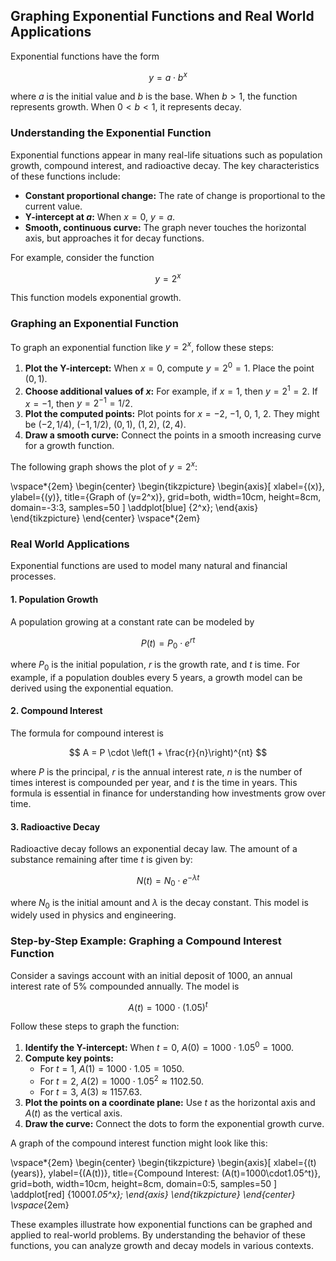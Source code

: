 ## Graphing Exponential Functions and Real World Applications

Exponential functions have the form

$$
y = a \cdot b^x
$$

where $a$ is the initial value and $b$ is the base. When $b > 1$, the function represents growth. When $0 < b < 1$, it represents decay.

### Understanding the Exponential Function

Exponential functions appear in many real-life situations such as population growth, compound interest, and radioactive decay. The key characteristics of these functions include:

- **Constant proportional change:** The rate of change is proportional to the current value.
- **Y-intercept at $a$:** When $x=0$, $y=a$.
- **Smooth, continuous curve:** The graph never touches the horizontal axis, but approaches it for decay functions.

For example, consider the function

$$
y = 2^x
$$

This function models exponential growth.

### Graphing an Exponential Function

To graph an exponential function like $y = 2^x$, follow these steps:

1. **Plot the Y-intercept:** When $x = 0$, compute $y = 2^0 = 1$. Place the point $(0,1)$.
2. **Choose additional values of $x$:** For example, if $x = 1$, then $y = 2^1 = 2$. If $x = -1$, then $y = 2^{-1} = 1/2$.
3. **Plot the computed points:** Plot points for $x = -2$, $-1$, $0$, $1$, $2$. They might be $( -2, 1/4)$, $(-1, 1/2)$, $(0,1)$, $(1,2)$, $(2,4)$.
4. **Draw a smooth curve:** Connect the points in a smooth increasing curve for a growth function.

The following graph shows the plot of $y = 2^x$:

\vspace*{2em}
\begin{center}
\begin{tikzpicture}
\begin{axis}[
    xlabel={\(x\)},
    ylabel={\(y\)},
    title={Graph of \(y=2^x\)},
    grid=both,
    width=10cm,
    height=8cm,
    domain=-3:3,
    samples=50
]
\addplot[blue] {2^x};
\end{axis}
\end{tikzpicture}
\end{center}
\vspace*{2em}

### Real World Applications

Exponential functions are used to model many natural and financial processes.

#### 1. Population Growth

A population growing at a constant rate can be modeled by

$$
P(t) = P_0 \cdot e^{rt}
$$

where $P_0$ is the initial population, $r$ is the growth rate, and $t$ is time. For example, if a population doubles every 5 years, a growth model can be derived using the exponential equation.

#### 2. Compound Interest

The formula for compound interest is

$$
A = P \cdot \left(1 + \frac{r}{n}\right)^{nt}
$$

where $P$ is the principal, $r$ is the annual interest rate, $n$ is the number of times interest is compounded per year, and $t$ is the time in years. This formula is essential in finance for understanding how investments grow over time.

#### 3. Radioactive Decay

Radioactive decay follows an exponential decay law. The amount of a substance remaining after time $t$ is given by:

$$
N(t) = N_0 \cdot e^{-\lambda t}
$$

where $N_0$ is the initial amount and $\lambda$ is the decay constant. This model is widely used in physics and engineering.

### Step-by-Step Example: Graphing a Compound Interest Function

Consider a savings account with an initial deposit of $1000$, an annual interest rate of 5% compounded annually. The model is

$$
A(t) = 1000 \cdot \left(1.05\right)^t
$$

Follow these steps to graph the function:

1. **Identify the Y-intercept:** When $t = 0$, $A(0) = 1000 \cdot 1.05^0 = 1000$.
2. **Compute key points:**
   - For $t = 1$, $A(1) = 1000 \cdot 1.05 = 1050$.
   - For $t = 2$, $A(2) = 1000 \cdot 1.05^2 \approx 1102.50$.
   - For $t = 3$, $A(3) \approx 1157.63$.
3. **Plot the points on a coordinate plane:** Use $t$ as the horizontal axis and $A(t)$ as the vertical axis.
4. **Draw the curve:** Connect the dots to form the exponential growth curve.

A graph of the compound interest function might look like this:

\vspace*{2em}
\begin{center}
\begin{tikzpicture}
\begin{axis}[
    xlabel={\(t\) (years)},
    ylabel={\(A(t)\)},
    title={Compound Interest: \(A(t)=1000\cdot1.05^t\)},
    grid=both,
    width=10cm,
    height=8cm,
    domain=0:5,
    samples=50
]
\addplot[red] {1000*1.05^x};
\end{axis}
\end{tikzpicture}
\end{center}
\vspace*{2em}

These examples illustrate how exponential functions can be graphed and applied to real-world problems. By understanding the behavior of these functions, you can analyze growth and decay models in various contexts.